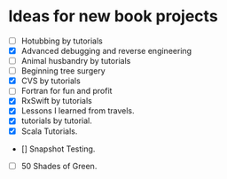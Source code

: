 # Ideas for new book projects

- [ ] Hotubbing by tutorials
- [x] Advanced debugging and reverse engineering
- [ ] Animal husbandry by tutorials
- [ ] Beginning tree surgery
- [x] CVS by tutorials
- [ ] Fortran for fun and profit
- [x] RxSwift by tutorials
- [x] Lessons I learned from travels.
- [x] tutorials by tutorial.
- [x] Scala Tutorials.
- [] Snapshot Testing.
- [ ] 50 Shades of Green.
